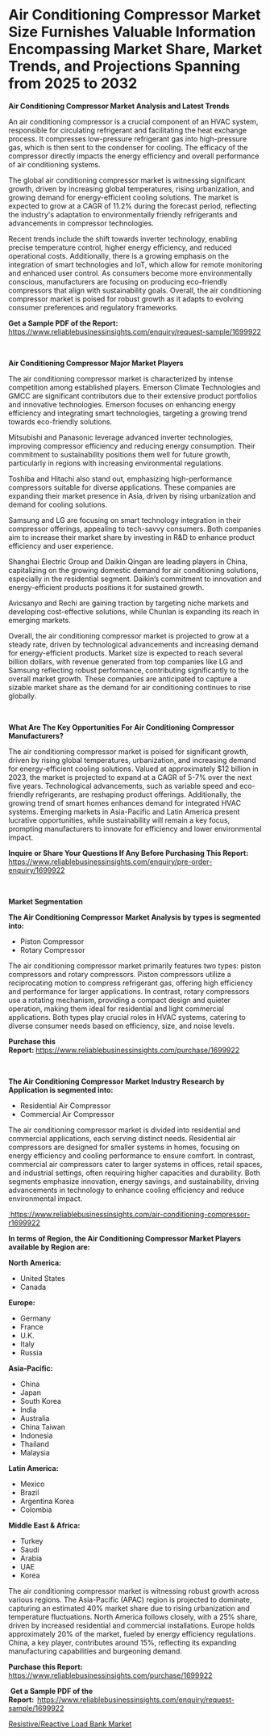 <p><h1>Air Conditioning Compressor Market Size Furnishes Valuable Information Encompassing Market Share, Market Trends, and Projections Spanning from 2025 to 2032</h1></p><p><strong>Air Conditioning Compressor Market Analysis and Latest Trends</strong></p>
<p><p>An air conditioning compressor is a crucial component of an HVAC system, responsible for circulating refrigerant and facilitating the heat exchange process. It compresses low-pressure refrigerant gas into high-pressure gas, which is then sent to the condenser for cooling. The efficacy of the compressor directly impacts the energy efficiency and overall performance of air conditioning systems.</p><p>The global air conditioning compressor market is witnessing significant growth, driven by increasing global temperatures, rising urbanization, and growing demand for energy-efficient cooling solutions. The market is expected to grow at a CAGR of 11.2% during the forecast period, reflecting the industry's adaptation to environmentally friendly refrigerants and advancements in compressor technologies. </p><p>Recent trends include the shift towards inverter technology, enabling precise temperature control, higher energy efficiency, and reduced operational costs. Additionally, there is a growing emphasis on the integration of smart technologies and IoT, which allow for remote monitoring and enhanced user control. As consumers become more environmentally conscious, manufacturers are focusing on producing eco-friendly compressors that align with sustainability goals. Overall, the air conditioning compressor market is poised for robust growth as it adapts to evolving consumer preferences and regulatory frameworks.</p></p>
<p><strong>Get a Sample PDF of the Report:&nbsp;</strong> <a href="https://www.reliablebusinessinsights.com/enquiry/request-sample/1699922?utm_campaign=63&utm_medium=2&utm_source=Github&utm_content=ia&utm_term=09012025&utm_id=air-conditioning-compressor">https://www.reliablebusinessinsights.com/enquiry/request-sample/1699922</a></p>
<p>&nbsp;</p>
<p><strong>Air Conditioning Compressor Major Market Players</strong></p>
<p><p>The air conditioning compressor market is characterized by intense competition among established players. Emerson Climate Technologies and GMCC are significant contributors due to their extensive product portfolios and innovative technologies. Emerson focuses on enhancing energy efficiency and integrating smart technologies, targeting a growing trend towards eco-friendly solutions. </p><p>Mitsubishi and Panasonic leverage advanced inverter technologies, improving compressor efficiency and reducing energy consumption. Their commitment to sustainability positions them well for future growth, particularly in regions with increasing environmental regulations.</p><p>Toshiba and Hitachi also stand out, emphasizing high-performance compressors suitable for diverse applications. These companies are expanding their market presence in Asia, driven by rising urbanization and demand for cooling solutions.</p><p>Samsung and LG are focusing on smart technology integration in their compressor offerings, appealing to tech-savvy consumers. Both companies aim to increase their market share by investing in R&D to enhance product efficiency and user experience.</p><p>Shanghai Electric Group and Daikin Qingan are leading players in China, capitalizing on the growing domestic demand for air conditioning solutions, especially in the residential segment. Daikin’s commitment to innovation and energy-efficient products positions it for sustained growth.</p><p>Avicsanyo and Rechi are gaining traction by targeting niche markets and developing cost-effective solutions, while Chunlan is expanding its reach in emerging markets.</p><p>Overall, the air conditioning compressor market is projected to grow at a steady rate, driven by technological advancements and increasing demand for energy-efficient products. Market size is expected to reach several billion dollars, with revenue generated from top companies like LG and Samsung reflecting robust performance, contributing significantly to the overall market growth. These companies are anticipated to capture a sizable market share as the demand for air conditioning continues to rise globally.</p></p>
<p>&nbsp;</p>
<p><strong>What Are The Key Opportunities For Air Conditioning Compressor Manufacturers?</strong></p>
<p><p>The air conditioning compressor market is poised for significant growth, driven by rising global temperatures, urbanization, and increasing demand for energy-efficient cooling solutions. Valued at approximately $12 billion in 2023, the market is projected to expand at a CAGR of 5-7% over the next five years. Technological advancements, such as variable speed and eco-friendly refrigerants, are reshaping product offerings. Additionally, the growing trend of smart homes enhances demand for integrated HVAC systems. Emerging markets in Asia-Pacific and Latin America present lucrative opportunities, while sustainability will remain a key focus, prompting manufacturers to innovate for efficiency and lower environmental impact.</p></p>
<p><strong>Inquire or Share Your Questions If Any Before Purchasing This Report:</strong> <a href="https://www.reliablebusinessinsights.com/enquiry/pre-order-enquiry/1699922?utm_campaign=63&utm_medium=2&utm_source=Github&utm_content=ia&utm_term=09012025&utm_id=air-conditioning-compressor">https://www.reliablebusinessinsights.com/enquiry/pre-order-enquiry/1699922</a></p>
<p>&nbsp;</p>
<p><strong>Market Segmentation</strong></p>
<p><strong>The Air Conditioning Compressor Market Analysis by types is segmented into:</strong></p>
<p><ul><li>Piston Compressor</li><li>Rotary Compressor</li></ul></p>
<p><p>The air conditioning compressor market primarily features two types: piston compressors and rotary compressors. Piston compressors utilize a reciprocating motion to compress refrigerant gas, offering high efficiency and performance for larger applications. In contrast, rotary compressors use a rotating mechanism, providing a compact design and quieter operation, making them ideal for residential and light commercial applications. Both types play crucial roles in HVAC systems, catering to diverse consumer needs based on efficiency, size, and noise levels.</p></p>
<p><strong>Purchase this Report:&nbsp;</strong><a href="https://www.reliablebusinessinsights.com/purchase/1699922?utm_campaign=63&utm_medium=2&utm_source=Github&utm_content=ia&utm_term=09012025&utm_id=air-conditioning-compressor">https://www.reliablebusinessinsights.com/purchase/1699922</a></p>
<p>&nbsp;</p>
<p><strong>The Air Conditioning Compressor Market Industry Research by Application is segmented into:</strong></p>
<p><ul><li>Residential Air Compressor</li><li>Commercial Air Compressor</li></ul></p>
<p><p>The air conditioning compressor market is divided into residential and commercial applications, each serving distinct needs. Residential air compressors are designed for smaller systems in homes, focusing on energy efficiency and cooling performance to ensure comfort. In contrast, commercial air compressors cater to larger systems in offices, retail spaces, and industrial settings, often requiring higher capacities and durability. Both segments emphasize innovation, energy savings, and sustainability, driving advancements in technology to enhance cooling efficiency and reduce environmental impact.</p></p>
<p><a href="https://www.reliablebusinessinsights.com/air-conditioning-compressor-r1699922?utm_campaign=63&utm_medium=2&utm_source=Github&utm_content=ia&utm_term=09012025&utm_id=air-conditioning-compressor">&nbsp;https://www.reliablebusinessinsights.com/air-conditioning-compressor-r1699922</a></p>
<p><strong>In terms of Region, the Air Conditioning Compressor Market Players available by Region are:</strong></p>
<p>
    <p> <strong> North America: </strong>
        <ul>
            <li>United States</li>
            <li>Canada</li>
        </ul>
        </p> 
    <p> <strong> Europe: </strong>
        <ul>
            <li>Germany</li>
            <li>France</li>
            <li>U.K.</li>
            <li>Italy</li>
            <li>Russia</li>
        </ul>
        </p> 
    <p> <strong> Asia-Pacific: </strong>
        <ul>
            <li>China</li>
            <li>Japan</li>
            <li>South Korea</li>
            <li>India</li>
            <li>Australia</li>
            <li>China Taiwan</li>
            <li>Indonesia</li>
            <li>Thailand</li>
            <li>Malaysia</li>
        </ul>
        </p> 
    <p> <strong> Latin America: </strong>
        <ul>
            <li>Mexico</li>
            <li>Brazil</li>
            <li>Argentina Korea</li>
            <li>Colombia</li>
        </ul>
        </p> 
    <p> <strong> Middle East & Africa: </strong>
        <ul>
            <li>Turkey</li>
            <li>Saudi</li>
            <li>Arabia</li>
            <li>UAE</li>
            <li>Korea</li>
        </ul>
    </p>
    </p>
<p><p>The air conditioning compressor market is witnessing robust growth across various regions. The Asia-Pacific (APAC) region is projected to dominate, capturing an estimated 40% market share due to rising urbanization and temperature fluctuations. North America follows closely, with a 25% share, driven by increased residential and commercial installations. Europe holds approximately 20% of the market, fueled by energy efficiency regulations. China, a key player, contributes around 15%, reflecting its expanding manufacturing capabilities and burgeoning demand.</p></p>
<p><strong>Purchase this Report: </strong><a href="https://www.reliablebusinessinsights.com/purchase/1699922?utm_campaign=63&utm_medium=2&utm_source=Github&utm_content=ia&utm_term=09012025&utm_id=air-conditioning-compressor">https://www.reliablebusinessinsights.com/purchase/1699922</a></p>
<p>&nbsp;<strong>Get a Sample PDF of the Report:&nbsp;&nbsp;</strong><a href="https://www.reliablebusinessinsights.com/enquiry/request-sample/1699922?utm_campaign=63&utm_medium=2&utm_source=Github&utm_content=ia&utm_term=09012025&utm_id=air-conditioning-compressor">https://www.reliablebusinessinsights.com/enquiry/request-sample/1699922</a></p>
<p><strong></strong></p>
<p><p><a href="https://github.com/barnickclara79/Market-Research-Report-List-1/blob/main/resistivereactive-load-bank-market.md?utm_campaign=63&utm_medium=2&utm_source=Github&utm_content=ia&utm_term=09012025&utm_id=air-conditioning-compressor">Resistive/Reactive Load Bank Market</a></p></p>